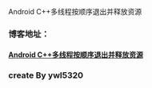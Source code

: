 Android C++多线程按顺序退出并释放资源

### 博客地址：
#### [Android C++多线程按顺序退出并释放资源](https://blog.csdn.net/ywl5320/article/details/80460918)

### create By ywl5320
